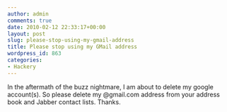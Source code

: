 ```yaml
---
author: admin
comments: true
date: 2010-02-12 22:33:17+00:00
layout: post
slug: please-stop-using-my-gmail-address
title: Please stop using my GMail address
wordpress_id: 863
categories:
- Hackery
---
```


In the aftermath of the buzz nightmare, I am about to delete my google account(s). So please delete my @gmail.com address from your address book and Jabber contact lists. Thanks.
